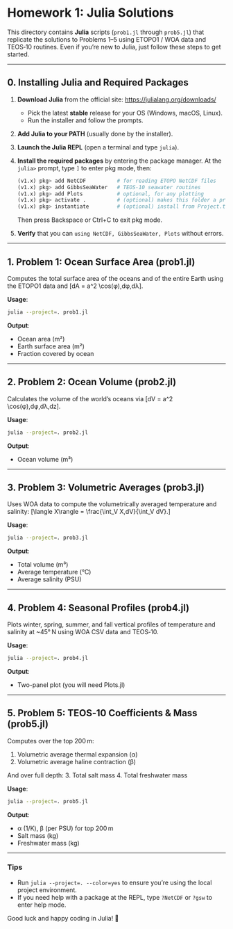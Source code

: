 # Homework 1: Julia Solutions

This directory contains **Julia** scripts (`prob1.jl` through `prob5.jl`) that replicate the solutions to Problems 1–5 using ETOPO1 / WOA data and TEOS‑10 routines. Even if you’re new to Julia, just follow these steps to get started.

---

## 0. Installing Julia and Required Packages

1. **Download Julia** from the official site: https://julialang.org/downloads/
   - Pick the latest **stable** release for your OS (Windows, macOS, Linux).
   - Run the installer and follow the prompts.

2. **Add Julia to your PATH** (usually done by the installer).

3. **Launch the Julia REPL** (open a terminal and type `julia`).

4. **Install the required packages** by entering the package manager. At the `julia>` prompt, type `]` to enter pkg mode, then:
   ```julia
   (v1.x) pkg> add NetCDF          # for reading ETOPO NetCDF files
   (v1.x) pkg> add GibbsSeaWater   # TEOS‑10 seawater routines
   (v1.x) pkg> add Plots           # optional, for any plotting
   (v1.x) pkg> activate .          # (optional) makes this folder a project environment
   (v1.x) pkg> instantiate         # (optional) install from Project.toml if provided
   ```
   Then press Backspace or Ctrl+C to exit pkg mode.

5. **Verify** that you can `using NetCDF, GibbsSeaWater, Plots` without errors.

---

## 1. Problem 1: Ocean Surface Area (prob1.jl)

Computes the total surface area of the oceans and of the entire Earth using the ETOPO1 data and
\[dA = a^2 \cos(φ)\,dφ\,dλ\].

**Usage**:
```bash
julia --project=. prob1.jl
```
**Output**:
- Ocean area (m²)
- Earth surface area (m²)
- Fraction covered by ocean

---

## 2. Problem 2: Ocean Volume (prob2.jl)

Calculates the volume of the world’s oceans via
\[dV = a^2 \cos(φ)\,dφ\,dλ\,dz\].

**Usage**:
```bash
julia --project=. prob2.jl
```
**Output**:
- Ocean volume (m³)

---

## 3. Problem 3: Volumetric Averages (prob3.jl)

Uses WOA data to compute the volumetrically averaged temperature and salinity:
\[\langle X\rangle = \frac{\int_V X\,dV}{\int_V dV}.\]

**Usage**:
```bash
julia --project=. prob3.jl
```
**Output**:
- Total volume (m³)
- Average temperature (°C)
- Average salinity (PSU)

---

## 4. Problem 4: Seasonal Profiles (prob4.jl)

Plots winter, spring, summer, and fall vertical profiles of temperature and salinity at ~45° N using WOA CSV data and TEOS‑10.

**Usage**:
```bash
julia --project=. prob4.jl
```
**Output**:
- Two-panel plot (you will need Plots.jl)

---

## 5. Problem 5: TEOS‑10 Coefficients & Mass (prob5.jl)

Computes over the top 200 m:
1. Volumetric average thermal expansion (α)
2. Volumetric average haline contraction (β)

And over full depth:
3. Total salt mass
4. Total freshwater mass

**Usage**:
```bash
julia --project=. prob5.jl
```
**Output**:
- α (1/K), β (per PSU) for top 200 m
- Salt mass (kg)
- Freshwater mass (kg)

---

### Tips
- Run `julia --project=. --color=yes` to ensure you’re using the local project environment.
- If you need help with a package at the REPL, type `?NetCDF` or `?gsw` to enter help mode.

Good luck and happy coding in Julia! 🚀

